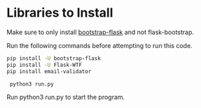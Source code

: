 # Libraries to Install

Make sure to only install [bootstrap-flask](https://github.com/helloflask/bootstrap-flask)
and not flask-bootstrap.

Run the following commands before attempting to run this code.

```bash
pip install -U bootstrap-flask
pip install -U Flask-WTF
pip install email-validator

 python3 run.py
```

Run  python3 run.py to start the program.
